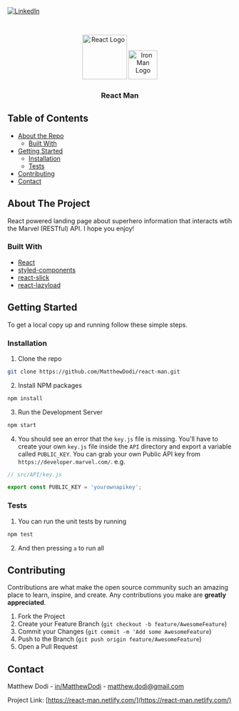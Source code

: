[![LinkedIn][linkedin-shield]][linkedin-url]

<!-- PROJECT LOGO -->
<br />
<p align="center">
    <img src="https://cdn4.iconfinder.com/data/icons/logos-3/600/React.js_logo-512.png" alt="React Logo" width="100">
    <img src="https://enterpriseengineeringnetwork.org/images/iron-man-logo-png-9.png" alt="Iron Man Logo" width="65">

  <h3 align="center">React Man</h3>
</p>

<!-- TABLE OF CONTENTS -->

## Table of Contents

- [About the Repo](#about-the-project)
  - [Built With](#built-with)
- [Getting Started](#getting-started)
  - [Installation](#installation)
  - [Tests](#tests)
- [Contributing](#contributing)
- [Contact](#contact)

<!-- ABOUT THE PROJECT -->

## About The Project

React powered landing page about superhero information that interacts wtih the Marvel (RESTful) API. I hope you enjoy!

### Built With

- [React](https://reactjs.org/)
- [styled-components](https://www.styled-components.com/)
- [react-slick](https://github.com/akiran/react-slick)
- [react-lazyload](https://github.com/twobin/react-lazyload)

<!-- GETTING STARTED -->

## Getting Started

To get a local copy up and running follow these simple steps.

### Installation

1. Clone the repo

```sh
git clone https://github.com/MatthewDodi/react-man.git
```

2. Install NPM packages

```sh
npm install
```

3. Run the Development Server

```sh
npm start
```

4. You should see an error that the `key.js` file is missing. You'll have to create your own `key.js` file inside the `API` directory and export a variable called `PUBLIC_KEY`. You can grab your own Public API key from `https://developer.marvel.com/`. e.g.

```js
// src/API/key.js

export const PUBLIC_KEY = 'yourownapikey';
```

### Tests

1. You can run the unit tests by running

```sh
npm test
```

2. And then pressing `a` to run all

<!-- CONTRIBUTING -->

## Contributing

Contributions are what make the open source community such an amazing place to learn, inspire, and create. Any contributions you make are **greatly appreciated**.

1. Fork the Project
2. Create your Feature Branch (`git checkout -b feature/AwesomeFeature`)
3. Commit your Changes (`git commit -m 'Add some AwesomeFeature`)
4. Push to the Branch (`git push origin feature/AwesomeFeature`)
5. Open a Pull Request

<!-- CONTACT -->

## Contact

Matthew Dodi - [in/MatthewDodi](https://linkedin.com/in/MatthewDodi) - matthew.dodi@gmail.com

Project Link: [https://react-man.netlify.com/](https://react-man.netlify.com/)

<!-- MARKDOWN LINKS & IMAGES -->

[linkedin-shield]: https://img.shields.io/badge/-LinkedIn-black.svg?style=flat-square&logo=linkedin&colorB=555
[linkedin-url]: https://linkedin.com/in/MatthewDodi
